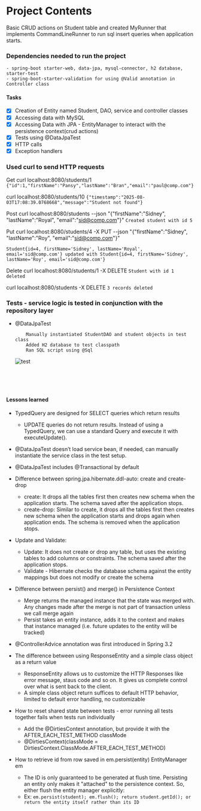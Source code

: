 # Project Contents

Basic CRUD actions on Student table and created MyRunner that implements CommandLineRunner to run sql insert queries when
application starts. 


### Dependencies needed to run the project
    - spring-boot starter-web, data-jpa, mysql-connector, h2 database, starter-test
    - spring-boot-starter-validation for using @Valid annotation in Controller class

#### Tasks

* [x] Creation of Entity named Student, DAO, service and controller classes
* [x] Accessing data with MySQL 
* [x] Accessing Data with JPA - EntityManager to interact with the persistence context(crud actions)
* [x] Tests using @DataJpaTest
* [x] HTTP calls
* [x] Exception handlers

### Used curl to send HTTP requests

Get
curl localhost:8080/students/1
 ```{"id":1,"firstName":"Pansy","lastName":"Bran","email":"paul@comp.com"}```

curl localhost:8080/students/10
 ```{"timestamp":"2025-08-03T17:08:39.0768668","message":"Student not found"}```

Post
curl localhost:8080/students --json "{\"firstName\":\"Sidney\", \"lastName\":\"Royal\", \"email\":\"sid@comp.com\"}"
 ```Created student with id 5```

Put
curl localhost:8080/students/4   -X PUT --json "{\"firstName\":\"Sidney\", \"lastName\":\"Roy\", \"email\":\"sid@comp.com\"}"
```
Student{id=4, firstName='Sidney', lastName='Royal', email='sid@comp.com'} updated with Student{id=4, firstName='Sidney', lastName='Roy', email='sid@comp.com'}
```

Delete
curl localhost:8080/students/1 -X DELETE
 ```Student with id 1 deleted```

curl localhost:8080/students -X DELETE
```3 records deleted```

### Tests - service logic is tested in conjunction with the repository layer
- @DataJpaTest

    ```
        Manually instantiated StudentDAO and student objects in test class
        Added H2 database to test classpath
        Ran SQL script using @Sql 
  
    ```   
  ![test](assets/testResult.PNG)




<br>
<br>
<br>

#### Lessons learned

 - TypedQuery are designed for SELECT queries which return results
    - UPDATE queries do not return results. Instead of using a TypedQuery, we can use a standard Query and execute it with executeUpdate().

 - @DataJpaTest doesn’t load service bean, if needed, can manually instantiate the service class in the test setup.

 - @DataJpaTest includes @Transactional by default


 - Difference between spring.jpa.hibernate.ddl-auto: create and create-drop 
    - create: It drops all the tables first then creates new schema when the application starts. The schema saved after the application stops.
    - create-drop: Similar to create, it drops all the tables first then creates new schema when the application starts and drops again when application ends. The schema is removed when the application stops.
  

 - Update and Validate:
    - Update: It does not create or drop any table, but uses the existing tables to add columns or constraints. The schema saved after the application stops.
    - Validate - Hibernate checks the database schema against the entity mappings but does not modify or create the schema

 - Difference between persist() and merge() in Persistence Context
    - Merge returns the managed instance that the state was merged with. Any changes made after the merge is not part of transaction unless we call merge again
    - Persist takes an entity instance, adds it to the context and makes that instance managed (i.e. future updates to the entity will be tracked)
  
 - @ControllerAdvice annotation was first introduced in Spring 3.2 

 - The difference between using ResponseEntity and a simple class object as a return value
    - ResponseEntity allows us to customize the HTTP Responses like error message, staus code and so on. It gives us complete control over what is sent back to the client. 
    - A simple class object return suffices to default HTTP behavior, limited to default error handling, no customizable
  
 - How to reset shared state between tests - error running all tests together fails when tests run individually
    - Add the @DirtiesContext annotation, but provide it with the AFTER_EACH_TEST_METHOD classMode
    - @DirtiesContext(classMode = DirtiesContext.ClassMode.AFTER_EACH_TEST_METHOD)


 - How to retrieve id from row saved in em.persist(entity)  EntityManager em

    - The ID is only guaranteed to be generated at flush time. Persisting an entity only makes it "attached" to the persistence context. So, either flush the entity manager explicitly:
    - Ex:
          ```em.persist(student);
          em.flush();
          return student.getId();
          or return the entity itself rather than its ID```

  


  